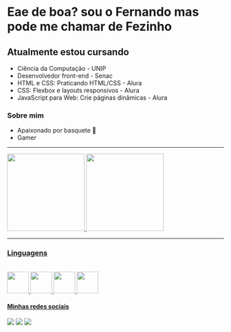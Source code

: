  <h1>Eae de boa? sou o Fernando mas pode me chamar de Fezinho</h1>
    <h2>Atualmente estou cursando</h2>
    <ul>
        <li>Ciência da Computação - UNIP</li>
        <li>Desenvolvedor front-end - Senac</li>
        <li>HTML e CSS: Praticando HTML/CSS - Alura</li>
        <li>CSS: Flexbox e layouts responsivos - Alura</li>
        <li>JavaScript para Web: Crie páginas dinâmicas - Alura</li>
    </ul>
    <h3>Sobre mim</h3>
    <ul>
        <li>Apaixonado por basquete 🏀 </li>
        <li>Gamer</li>
    </ul>
    <hr>
    <div>
        <div>
            <a href="https://github.com/Fezinh0">
                <img height="180em"
                    src="https://github-readme-stats.vercel.app/api/top-langs/?username=Fezinh0&layout=compact&langs_count=7&theme=dracula" />
                <img height="180em"
                    src="https://github-readme-stats.vercel.app/api?username=Fezinh0&show_icons=true&theme=dracula&include_all_commits=true&count_private=true" />
        </div>
        <hr>
    </div>
    <h3>Linguagens</h3>
    <link rel="stylesheet" href="https://cdn.jsdelivr.net/gh/devicons/devicon@v2.15.1/devicon.min.css">
    <div style="display: inline_block" style="line height:" 5.5"><br>
        <img src="https://cdn.jsdelivr.net/gh/devicons/devicon/icons/html5/html5-original.svg" width="50" height="50" />
        <img src="https://cdn.jsdelivr.net/gh/devicons/devicon/icons/css3/css3-original.svg" width="50" heigth="50" />
        <img src="https://cdn.jsdelivr.net/gh/devicons/devicon/icons/javascript/javascript-original.svg" width="50"
            heigth="50" />
        <img src="https://cdn.jsdelivr.net/gh/devicons/devicon/icons/react/react-original.svg" width="50" heigth="50" />
    </div>
    <h4>Minhas redes sociais</h4>
    <div>
        <a href="https://instagram.com/yrnfernando_" target="_blank"><img
                src="https://img.shields.io/badge/-Instagram-%23E4405F?style=for-the-badge&logo=instagram&logoColor=white"
                target="_blank"></a>
        <a href="mailto:fernando.developer.16@gmail.com"><img
                src="https://img.shields.io/badge/Gmail-D14836?style=for-the-badge&logo=gmail&logoColor=white"
                target="_blank"></a>
        <a href="https://www.linkedin.com/in/fernando-oliveira-0001a0236/" target="_blank"><img
                src="https://img.shields.io/badge/-LinkedIn-%230077B5?style=for-the-badge&logo=linkedin&logoColor=white"
                target="_blank"></a>
    </div>

  

          


